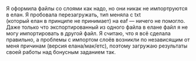  Я оформила файлы со слоями как надо, но они никак не импортруются в елан. Я пробовала перезагружать, тип меняла с txt  
 (который елан в принципе не принимает) на eaf — ничего не помогло. Даже только что экспортированный из одного
 файла в елане файл я не могу импортировать в другой файл. Я считаю, что я всё сделала правильно, а проблемы с импортом 
 слоёв возникли по независящим от меня причинам (версия елана/мак/етс), поэтому загружаю результаты своей работы над 
 бонусным заданием так.
